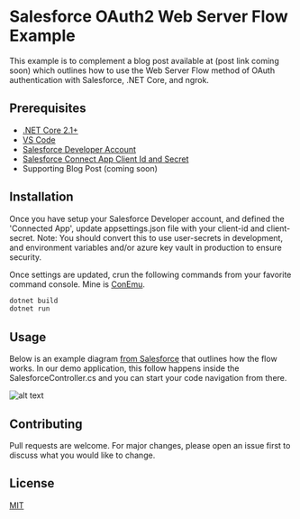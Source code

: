 # Salesforce OAuth2 Web Server Flow Example

This example is to complement a blog post available at (post link coming soon) which outlines how to use the Web Server Flow method of OAuth authentication with Salesforce, .NET Core, and ngrok.

## Prerequisites

* [.NET Core 2.1+](https://dotnet.microsoft.com/download)
* [VS Code](https://code.visualstudio.com/)
* [Salesforce Developer Account](https://developer.salesforce.com)
* [Salesforce Connect App Client Id and Secret](https://developer.salesforce.com/docs/atlas.en-us.api_rest.meta/api_rest/intro_defining_remote_access_applications.htm)
* Supporting Blog Post (coming soon)

## Installation

Once you have setup your Salesforce Developer account, and defined the 'Connected App', update appsettings.json file with your client-id and client-secret.  Note: You should convert this to use user-secrets in development, and environment variables and/or azure key vault in production to ensure security.

Once settings are updated, crun the following commands from your favorite command console.   Mine is [ConEmu](https://conemu.github.io/).

```bash
dotnet build
dotnet run
```

## Usage

Below is an example diagram [from Salesforce](https://developer.salesforce.com/docs/atlas.en-us.api_rest.meta/api_rest/intro_understanding_web_server_oauth_flow.htm) that outlines how the flow works.   In our demo application, this follow happens inside the SalesforceController.cs and you can start your code navigation from there.

![alt text](https://developer.salesforce.com/docs/resources/img/en-us/216.0?doc_id=dev_guides%2Fchatter_connect%2Fimages%2Foauth_web_flow.png&folder=api_rest "Salesforce OAuth2 Web Server Flow")

## Contributing
Pull requests are welcome. For major changes, please open an issue first to discuss what you would like to change.

## License
[MIT](https://choosealicense.com/licenses/mit/)
